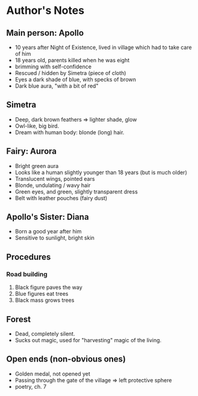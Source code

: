 # Author's Notes

## Main person: Apollo
* 10 years after Night of Existence, lived in village which had to take care of him
* 18 years old, parents killed when he was eight
* brimming with self-confidence
* Rescued / hidden by Simetra (piece of cloth)
* Eyes a dark shade of blue, with specks of brown
* Dark blue aura, "with a bit of red"

## Simetra
* Deep, dark brown feathers => lighter shade, glow
* Owl-like, big bird.
* Dream with human body: blonde (long) hair.

## Fairy: Aurora
* Bright green aura
* Looks like a human slightly younger than 18 years (but is much older)
* Translucent wings, pointed ears
* Blonde, undulating / wavy hair
* Green eyes, and green, slightly transparent dress
* Belt with leather pouches (fairy dust)

## Apollo's Sister: Diana
* Born a good year after him
* Sensitive to sunlight, bright skin

## Procedures
### Road building
1. Black figure paves the way
2. Blue figures eat trees
3. Black mass grows trees

## Forest
* Dead, completely silent.
* Sucks out magic, used for "harvesting" magic of the living.

## Open ends (non-obvious ones)
* Golden medal, not opened yet
* Passing through the gate of the village => left protective sphere
* poetry, ch. 7
